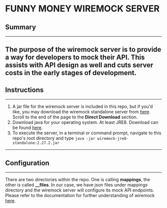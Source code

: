 # FUNNY MONEY WIREMOCK SERVER

## Summary

---
The purpose of the wiremock server is to provide a way for developers to mock their API. This assists with API design as well and cuts server costs in the early stages of development.
---

## Instructions
---
1. A jar file for the wiremock server is included in this repo, but if you'd like, you may download the wiremock standalone server from <a href="http://wiremock.org/docs/download-and-installation/">here</a>. Scroll to the end of the page to the <strong>Direct Download</strong> section.
2. Download java for your operating system. At least JRE8. Download can be found <a href="https://www.oracle.com/java/technologies/javase-jre8-downloads.html">here</a>.
3. To execute the server, in a terminal or command prompt, navigate to this repo's root directory and type `java -jar wiremock-jre8-standalone:2.27.2.jar`
---

## Configuration
---
There are two directories within the repo. One is calling <strong>mappings</strong>, the other is called <strong>__files</strong>. In our case, we have json files under mappings directory and the wiremock server will configure its mock API endpoints. Please refer to the documentation for further understanding of wiremock <a href="http://wiremock.org/docs/">here</a>.